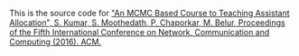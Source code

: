 This is the source code for ["An MCMC Based Course to Teaching Assistant Allocation", S. Kumar, S. Moothedath, P. Chaporkar, M. Belur, Proceedings of the Fifth International Conference on Network, Communication and Computing (2016). ACM.](https://doi.org/10.1145/3033288.3033297)
